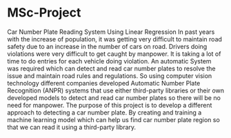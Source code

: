 # MSc-Project
Car Number Plate Reading System Using Linear Regression
In past years with the increase of population, it was getting very difficult to maintain road safety due to an increase in the number of cars on road. Drivers doing violations were very difficult to get caught by manpower. It is taking a lot of time to do entries for each vehicle doing violation. 
An automatic System was required which can detect and read car number plates to resolve the issue and maintain road rules and regulations. So using computer vision technology different companies developed Automatic Number Plate Recognition (ANPR) systems that use either third-party libraries or their own developed models to detect and read car number plates so there will be no need for manpower. 
The purpose of this project is to develop a different approach to detecting a car number plate. By creating and training a machine learning model which can help us find car number plate region so that we can read it using a third-party library.
